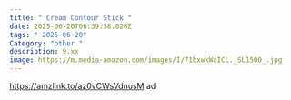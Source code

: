 ```yaml
---
title: " Cream Contour Stick "
date: 2025-06-20T06:39:58.028Z
tags: " 2025-06-20"
Category: "other "
description: 9.xx
image: https://m.media-amazon.com/images/I/71bxwkWaICL._SL1500_.jpg
---
```

https://amzlink.to/az0vCWsVdnusM  ad